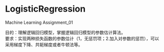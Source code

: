 # LogisticRegression
Machine Learning Assignment_01

目的：理解逻辑回归模型，掌握逻辑回归模型的参数估计算法。  
要求：实现两种损失函数的参数估计（1，无惩罚项；2.加入对参数的惩罚），可以采用梯度下降、共轭梯度或者牛顿法等。
